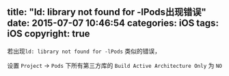 title: "ld: library not found for -lPods出现错误"
date: 2015-07-07 10:46:54
categories: iOS
tags: iOS
copyright: true
---

若出现`ld: library not found for -lPods` 类似的错误，

设置 `Project` -> `Pods` 下所有第三方库的 `Build Active Architecture Only` 为 `NO`